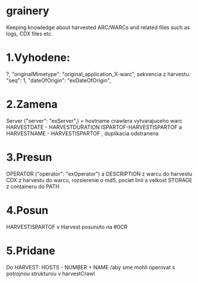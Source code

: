# grainery
Keeping knowledge about harvested ARC/WARCs and related files such as logs, CDX files etc.


# 1.Vyhodene:

?, "originalMimetype": "original_application_X-warc",
sekvencia z harvestu:  "seq": 1,
"dateOfOrigin": "exDateOfOrigin",

# 2.Zamena
Server ("server": "exServer",) = hostname crawlera vytvarajuceho warc
HARVESTDATE - HARVESTDURATION
ISPARTOF-HARVESTISPARTOF a HARVESTNAME - HARVESTISPARTOF , duplikacia odstranena

# 3.Presun 
OPERATOR ("operator": "exOperator") a DESCRIPTION z warcu do harvestu
CDX z harvestu do warcu, rozsierenie o md5, pociet linii a velkost
STORAGE z containeru do PATH

# 4.Posun

HARVESTISPARTOF v Harvest posunuto na #0CR

# 5.Pridane

Do HARVEST:  HOSTS - NUMBER + NAME /aby sme mohli operovat s potrojnou strukturou v harvestCrawl
